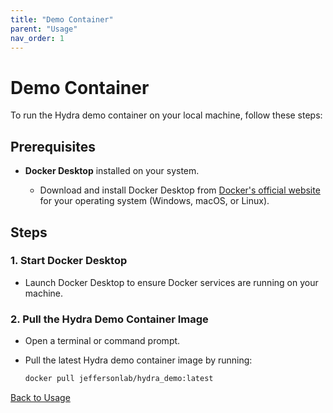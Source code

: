 ```yaml
---
title: "Demo Container"
parent: "Usage"
nav_order: 1
---
```


# Demo Container

To run the Hydra demo container on your local machine, follow these steps:

## Prerequisites

- **Docker Desktop** installed on your system.

  - Download and install Docker Desktop from [Docker's official website](https://docs.docker.com/desktop/) for your operating system (Windows, macOS, or Linux).

## Steps

### 1. Start Docker Desktop

- Launch Docker Desktop to ensure Docker services are running on your machine.

### 2. Pull the Hydra Demo Container Image

- Open a terminal or command prompt.
- Pull the latest Hydra demo container image by running:

  ```bash
  docker pull jeffersonlab/hydra_demo:latest

[Back to Usage](../usage.md)